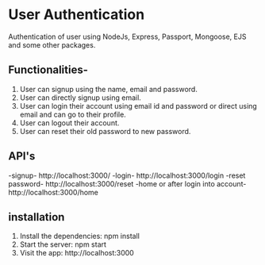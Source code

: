 
# User Authentication

Authentication of user using NodeJs, Express, Passport, Mongoose, EJS and some other packages.

## Functionalities-
1. User can signup using the name, email and password.
2. User can directly signup using email.
3. User can login their account using email id and password or direct using email and can go to their profile.
4. User can logout their account.
5. User can reset their old password to new password.


## API's

-signup- http://localhost:3000/
-login- http://localhost:3000/login
-reset password- http://localhost:3000/reset
-home or after login into account- http://localhost:3000/home

## installation

1. Install the dependencies: npm install
2. Start the server: npm start
3. Visit the app: http://localhost:3000













